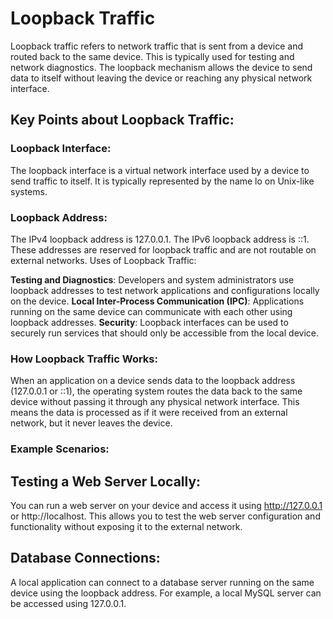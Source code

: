 # Loopback Traffic
Loopback traffic refers to network traffic that is sent from a device and routed back to the same device. This is typically used for testing and network diagnostics. The loopback mechanism allows the device to send data to itself without leaving the device or reaching any physical network interface.

## Key Points about Loopback Traffic:
### Loopback Interface:

The loopback interface is a virtual network interface used by a device to send traffic to itself.
It is typically represented by the name lo on Unix-like systems.

### Loopback Address:

The IPv4 loopback address is 127.0.0.1.
The IPv6 loopback address is ::1.
These addresses are reserved for loopback traffic and are not routable on external networks.
Uses of Loopback Traffic:

**Testing and Diagnostics**: Developers and system administrators use loopback addresses to test network applications and configurations locally on the device.
**Local Inter-Process Communication (IPC)**: Applications running on the same device can communicate with each other using loopback addresses.
**Security**: Loopback interfaces can be used to securely run services that should only be accessible from the local device.

### How Loopback Traffic Works:
When an application on a device sends data to the loopback address (127.0.0.1 or ::1), the operating system routes the data back to the same device without passing it through any physical network interface.
This means the data is processed as if it were received from an external network, but it never leaves the device.

### Example Scenarios:
## Testing a Web Server Locally:

You can run a web server on your device and access it using http://127.0.0.1 or http://localhost.
This allows you to test the web server configuration and functionality without exposing it to the external network.

## Database Connections:

A local application can connect to a database server running on the same device using the loopback address.
For example, a local MySQL server can be accessed using 127.0.0.1.
